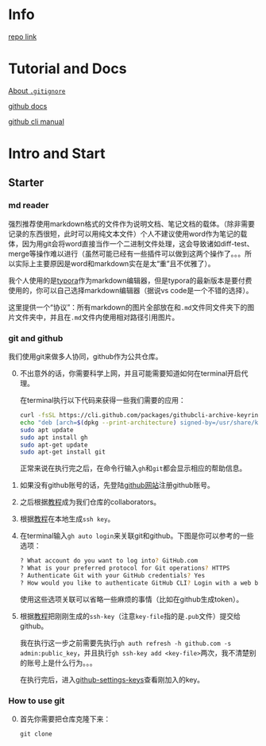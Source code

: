 # Info

[repo link](https://github.com/ipChrisLee/MoeCompiler)



# Tutorial and Docs

[About `.gitignore`](https://git-scm.com/docs/gitignore)

[github docs](https://git-scm.com/docs/gitignore)

[github cli manual](https://cli.github.com/manual/)



# Intro and Start

## Starter

### md reader

强烈推荐使用markdown格式的文件作为说明文档、笔记文档的载体。（除非需要记录的东西很短，此时可以用纯文本文件）个人不建议使用word作为笔记的载体，因为用git会将word直接当作一个二进制文件处理，这会导致诸如diff-test、merge等操作难以进行（虽然可能已经有一些插件可以做到这两个操作了。。。所以实际上主要原因是word和markdown实在是太“重”且不优雅了）。

我个人使用的是[typora](https://typora.io)作为markdown编辑器，但是typora的最新版本是要付费使用的，你可以自己选择markdown编辑器（据说vs code是一个不错的选择）。

这里提供一个“协议”：所有markdown的图片全部放在和`.md`文件同文件夹下的图片文件夹中，并且在`.md`文件内使用相对路径引用图片。



### git and github

我们使用git来做多人协同，github作为公共仓库。

0. 不出意外的话，你需要科学上网，并且可能需要知道如何在terminal开启代理。

    在terminal执行以下代码来获得一些我们需要的应用：

    ```sh
    curl -fsSL https://cli.github.com/packages/githubcli-archive-keyring.gpg | sudo dd of=/usr/share/keyrings/githubcli-archive-keyring.gpg
    echo "deb [arch=$(dpkg --print-architecture) signed-by=/usr/share/keyrings/githubcli-archive-keyring.gpg] https://cli.github.com/packages stable main" | sudo tee /etc/apt/sources.list.d/github-cli.list > /dev/null
    sudo apt update
    sudo apt install gh
    sudo apt-get update
    sudo apt-get install git
    ```

    正常来说在执行完之后，在命令行输入`gh`和`git`都会显示相应的帮助信息。

1. 如果没有github账号的话，先登陆[github网站](https://github.com)注册github账号。

2. 之后根据[教程](https://medium.com/@jonathanmines/the-ultimate-github-collaboration-guide-df816e98fb67)成为我们仓库的collaborators。

3. 根据[教程](https://docs.github.com/en/authentication/connecting-to-github-with-ssh/generating-a-new-ssh-key-and-adding-it-to-the-ssh-agent)在本地生成`ssh key`。

4. 在terminal输入`gh auto login`来关联git和github。下图是你可以参考的一些选项：

    ```sh
    ? What account do you want to log into? GitHub.com
    ? What is your preferred protocol for Git operations? HTTPS
    ? Authenticate Git with your GitHub credentials? Yes
    ? How would you like to authenticate GitHub CLI? Login with a web browser
    ```

    使用这些选项关联可以省略一些麻烦的事情（比如在github生成token）。

5. 根据[教程](https://docs.github.com/en/authentication/connecting-to-github-with-ssh/adding-a-new-ssh-key-to-your-github-account)把刚刚生成的`ssh-key`（注意`key-file`指的是`.pub`文件）提交给github。

    我在执行这一步之前需要先执行`gh auth refresh -h github.com -s admin:public_key`，并且执行`gh ssh-key add <key-file>`两次，我不清楚别的账号上是什么行为。。。

    在执行完后，进入[github-settings-keys](https://github.com/settings/keys)查看刚加入的key。



### How to use git

0. 首先你需要把仓库克隆下来：

    `git clone `

